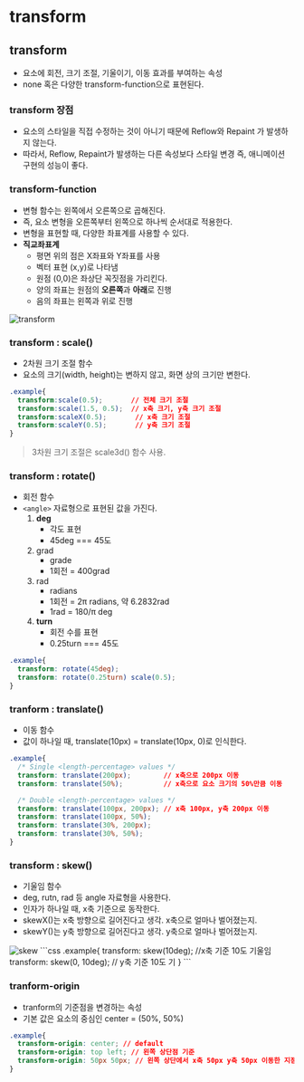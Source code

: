 
# transform


## transform
  - 요소에 회전, 크기 조절, 기울이기, 이동 효과를 부여하는 속성
  - none 혹은 다양한 transform-function으로 표현된다.


### transform 장점
  - 요소의 스타일을 직접 수정하는 것이 아니기 때문에 Reflow와 Repaint 가 발생하지 않는다.
  - 따라서, Reflow, Repaint가 발생하는 다른 속성보다 스타일 변경 즉, 애니메이션 구현의 성능이 좋다.


### transform-function
  - 변형 함수는 왼쪽에서 오른쪽으로 곱해진다.
  - 즉, 요소 변형을 오른쪽부터 왼쪽으로 하나씩 순서대로 적용한다.
  - 변형을 표현할 때, 다양한 좌표계를 사용할 수 있다.
  - **직교좌표계**
      - 평면 위의 점은 X좌표와 Y좌표를 사용
      - 벡터 표현 (x,y)로 나타냄
      - 원점 (0,0)은 좌상단 꼭짓점을 가리킨다.
      - 양의 좌표는 원점의 **오른쪽**과 **아래**로 진행
      - 음의 좌표는 왼쪽과 위로 진행
  

<img src="https://www.w3.org/TR/css-transforms-1/examples/origin1.svg" alt="transform">

### transform : scale()
  - 2차원 크기 조절 함수
  - 요소의 크기(width, height)는 변하지 않고, 화면 상의 크기만 변한다.
  ```css
  .example{
    transform:scale(0.5);       // 전체 크기 조절
    transform:scale(1.5, 0.5);  // x축 크기, y축 크기 조절
    transform:scaleX(0.5);       // x축 크기 조절
    transform:scaleY(0.5);       // y축 크기 조절
  }
  ```
  > 3차원 크기 조절은 scale3d() 함수 사용.

### transform : rotate()
  - 회전 함수
  - `<angle>` 자료형으로 표현된 값을 가진다.
    1. **deg**
        - 각도 표현
        - 45deg === 45도
    2. grad
        - grade
        - 1회전 = 400grad
    3. rad
        - radians
        - 1회전 = 2π radians, 약 6.2832rad
        - 1rad = 180/π deg
    4. **turn**
        - 회전 수를 표현
        - 0.25turn === 45도
  ```css
  .example{
    transform: rotate(45deg);
    transform: rotate(0.25turn) scale(0.5);
  }
  ```


### tranform : translate()
  - 이동 함수
  - 값이 하나일 때, translate(10px) = translate(10px, 0)로 인식한다.
  
  ```css
  .example{
    /* Single <length-percentage> values */
    transform: translate(200px);        // x축으로 200px 이동
    transform: translate(50%);          // x축으로 요소 크기의 50%만큼 이동

    /* Double <length-percentage> values */
    transform: translate(100px, 200px); // x축 100px, y축 200px 이동
    transform: translate(100px, 50%);
    transform: translate(30%, 200px);
    transform: translate(30%, 50%);
  }
  ```


### transform : skew()
  - 기울임 함수
  - deg, rutn, rad 등 angle 자료형을 사용한다.
  - 인자가 하나일 때, x축 기준으로 동작한다.
  - skewX()는 x축 방향으로 길어진다고 생각. x축으로 얼마나 벌어졌는지.
  - skewY()는 y축 방향으로 길어진다고 생각. y축으로 얼마나 벌어졌는지.
  <img src="https://t1.daumcdn.net/cfile/tistory/2479CC3E57B1282523" alt="skew">
  ```css
  .example{
    transform: skew(10deg);  //x축 기준 10도 기울임
    transform: skew(0, 10deg); // y축 기준 10도 기
  }
  ```

### tranform-origin
  - tranform의 기준점을 변경하는 속성
  - 기본 값은 요소의 중심인 center = (50%, 50%)
  ```css
  .example{
    transform-origin: center; // default
    transform-origin: top left; // 왼쪽 상단점 기준
    transform-origin: 50px 50px; // 왼쪽 상단에서 x축 50px y축 50px 이동한 지점 기준
  }
  ```

